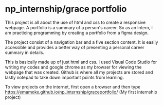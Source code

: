# np_internship/grace portfolio
This project is all about the use of html and css to create a responsive webpage. A portfolio is a summary of a person's career. So as an Intern, I am practicing programming by creating a portfolio from a figma design.

The project consist of a navigation bar and a five section content. It is easily accessible and provides a better way of presenting a personal career summary in details.

This is basically made up of just html and css. I used Visual Code Studio for writing my codes and google chrome as my browser for viewing the webpage that was created. Github is where all my projects are stored and lastly notepad to take down important points from learning.

To view projects on the internet, first open a browser and then type https://emamoke.github.io/np_internship/graceportfolio/ (My first internship project)


